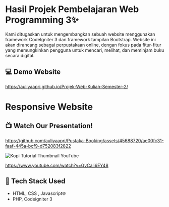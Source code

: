 # Hasil Projek Pembelajaran Web Programming 3✨
Kami ditugaskan untuk mengembangkan sebuah website menggunakan framework CodeIgniter 3 dan framework tampilan Bootstrap. Website ini akan dirancang sebagai perpustakaan online, dengan fokus pada fitur-fitur yang memungkinkan pengguna untuk mencari, melihat, dan meminjam buku secara digital.

## 💻 Demo Website
https://auliyaapri.github.io/Projek-Web-Kuliah-Semester-2/

# Responsive Website


## 📺 Watch Our Presentation!

https://github.com/auliyaapri/Pustaka-Booking/assets/45688720/ae00fc31-faaf-445a-bcf9-d752083f2822


![Kopi Tutorial Thumbnail YouTube](https://github.com/auliyaapri/Projek-Web-Kuliah-Semester-2/assets/45688720/e716f300-255f-4ad2-81d9-dee6a6b4c208)

https://www.youtube.com/watch?v=GyCali6EY48

## 🚀 Tech Stack Used
- HTML, CSS , Javascript🌐
- PHP, Codeigniter 3
